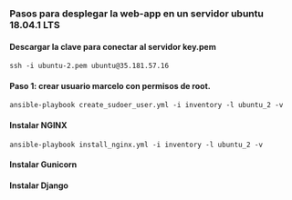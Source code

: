 ### Pasos para desplegar la web-app en un servidor ubuntu 18.04.1 LTS 

#### Descargar la clave para conectar al servidor key.pem
```buildoutcfg
ssh -i ubuntu-2.pem ubuntu@35.181.57.16
```
#### Paso 1: crear usuario marcelo con permisos de root.
```
ansible-playbook create_sudoer_user.yml -i inventory -l ubuntu_2 -v
```
#### Instalar NGINX
```buildoutcfg
ansible-playbook install_nginx.yml -i inventory -l ubuntu_2 -v
```
#### Instalar Gunicorn

#### Instalar Django
